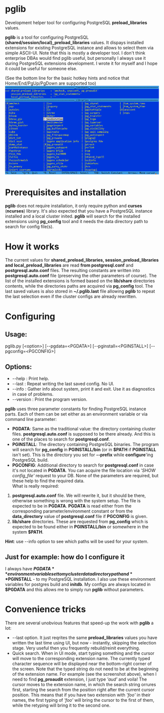 # pglib
Development helper tool for configuring PostgreSQL **preload_libraries** values.

**pglib** is a tool for configuring PostgreSQL **(shared/session/local)_preload_libraries** values. It dispays installed extensions for existing PostgreSQL instance and allows to select them via simple ASCII-UI.
Note that this is mostly a developer tool. I don't think enterprise DBAs would find pglib useful, but personally I always use it during PostgreSQL extensions development. I wrote it for myself and I hope it could be useful for someone else.

(See the bottom line for the basic hotkey hints and notice that Home/End/PgUp/PgDown are supported too)
![Screenshot](/pglib_screen.png)

# Prerequisites and installation
**pglib** does not require installation, it only require python and **curses** (**ncurses**) library. It's also expected that you have a PostgreSQL instance installed and a local cluster inited. **pglib** will search for the installed extensions using **pg_config** tool and it needs the data directory path to search for config file(s).

# How it works
The current values for **shared_preload_libraries, session_preload_libraries and local_preload_libraries** are read **from postgresql.conf** and **postgresql.auto.conf** files. The resulting constants are written into **postgresql.auto.conf** file (preserving the other parameters of course). The list of the installed extensions is formed based on the **lib/share** directories contents, while the directories paths are acquired via **pg_config** tool. The last saved values is also stored in **~/.pglib.last** file allowing **pglib** to repeat the last selection even if the cluster configs are already rewritten.

# Configuring
## Usage:
pglib.py [\<option\>] [--pgdata=\<PGDATA\>] [--pginstall=\<PGINSTALL\>] [--pgconfig=\<PGCONFIG\>]
## Options:
- --help : Print help.
- --last : Repeat writing the last saved config. No UI.
- --info : Gather info about system, print it and exit. Use it as diagnostics in case of problems.
- --version : Print the program version.

**pglib** uses three parameter constants for finding PostgreSQL instance parts. Each of them can be set either as an environment variable or via command line parameter:
* **PGDATA**: Same as the traditional value: the directory containing cluster files. **postgresql.auto.conf** is supposed to be there already. And this is one of the places to search for **postgresql.conf**.
* **PGINSTALL**: The directory containing PostgreSQL binaries. The program will search for **pg_config** in **PGINSTALL/bin** (or in **$PATH** if **PGINSTALL** isn't set). This is the directory you set for **--prefix** while **configure**'ing PostgreSQL build.
* **PGCONFIG**: Additional directory to search for **postgresql.conf** in case it's not located in **PGDATA**. You can acquire the file location via *'SHOW config_file'* request to your DB.
None of the parameters are required, but these help to find the required data.\
What is really required:
1. **postgresql.auto.conf** file. We will rewrite it, but it should be there, otherwise something is wrong with the system setup. The file is expected to be in **PGDATA**. **PGDATA** is read either from the corresponding parameter/environment constant or from the **data_directory** value of **postgresql.conf** file if **PGCONFIG** is given.
2. **lib/share** directories. These are requested from **pg_config** which is expected to be found either in **PGINSTALL/bin** or somewhere in the system **$PATH**.

**Hint**: use --info option to see which paths will be used for your system.

## Just for example: how do I configure it
I always have **$PGDATA** environment variable set to my cluster data directory path and **$PGINSTALL** - to my PostgreSQL installation. I also use these environment variables for postgres build and **initdb**. My configs are always located in **$PGDATA** and this allows me to simply run **pglib** without parameters.

# Convenience tricks
There are several unobvious features that speed-up the work with **pglib** a lot:
* --last option. It just reqrites the same **preload_libraries** values you have written the last time using UI, but now - instantly, skipping the selection stage. Very useful then you frequently rebuild/reinit everything.
* Quick search. When in UI mode, start typing something and the cursor will move to the corresponding extension name. The currently typed character sequence will be displayed near the bottom-right corner of the screen. Note that the typed string do not need to be at the beginning of the extension name. For example (see the screenshot above), when I need to find **pg_proaudit** extension, I just type *'aud'* and voila! The cursor moves to the extension name, in which the search string orrures first, starting the search from the position right after the current cursor position. This means that if you have two extension with *'foo'* in their names, the first typing of *'foo'* will bring the cursor to the first of them, while the retyping will bring it to the second one.

